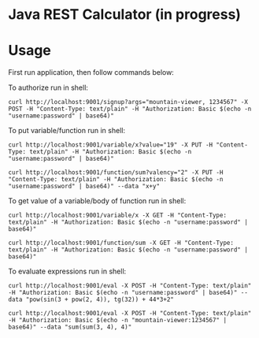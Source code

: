 # Java REST Calculator (in progress)

# Usage

First run application, then follow commands below:

To authorize run in shell:

`curl http://localhost:9001/signup?args="mountain-viewer, 1234567" -X POST -H "Content-Type: text/plain" -H "Authorization: Basic $(echo -n "username:password" | base64)"`


To put variable/function run in shell:

`curl http://localhost:9001/variable/x?value="19" -X PUT -H "Content-Type: text/plain" -H "Authorization: Basic $(echo -n "username:password" | base64)"`

`curl http://localhost:9001/function/sum?valency="2" -X PUT -H "Content-Type: text/plain" -H "Authorization: Basic $(echo -n "username:password" | base64)" --data "x+y"`


To get value of a variable/body of function run in shell:

`curl http://localhost:9001/variable/x -X GET -H "Content-Type: text/plain" -H "Authorization: Basic $(echo -n "username:password" | base64)"`

`curl http://localhost:9001/function/sum -X GET -H "Content-Type: text/plain" -H "Authorization: Basic $(echo -n "username:password" | base64)"`


To evaluate expressions run in shell:

`curl http://localhost:9001/eval -X POST -H "Content-Type: text/plain" -H "Authorization: Basic $(echo -n "username:password" | base64)" --data "pow(sin(3 + pow(2, 4)), tg(32)) + 44*3+2"`

`curl http://localhost:9001/eval -X POST -H "Content-Type: text/plain" -H "Authorization: Basic $(echo -n "mountain-viewer:1234567" | base64)" --data "sum(sum(3, 4), 4)"`
